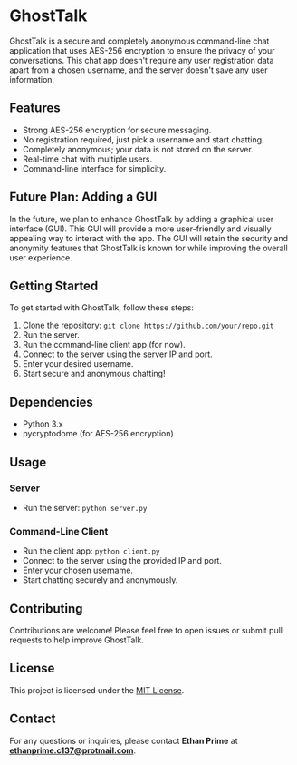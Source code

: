 # GhostTalk

GhostTalk is a secure and completely anonymous command-line chat application that uses AES-256 encryption to ensure the privacy of your conversations. This chat app doesn't require any user registration data apart from a chosen username, and the server doesn't save any user information.

## Features

- Strong AES-256 encryption for secure messaging.
- No registration required, just pick a username and start chatting.
- Completely anonymous; your data is not stored on the server.
- Real-time chat with multiple users.
- Command-line interface for simplicity.

## Future Plan: Adding a GUI

In the future, we plan to enhance GhostTalk by adding a graphical user interface (GUI). This GUI will provide a more user-friendly and visually appealing way to interact with the app. The GUI will retain the security and anonymity features that GhostTalk is known for while improving the overall user experience.

## Getting Started

To get started with GhostTalk, follow these steps:

1. Clone the repository: `git clone https://github.com/your/repo.git`
2. Run the server.
3. Run the command-line client app (for now).
4. Connect to the server using the server IP and port.
5. Enter your desired username.
6. Start secure and anonymous chatting!

## Dependencies

- Python 3.x
- pycryptodome (for AES-256 encryption)

## Usage

### Server
- Run the server: `python server.py`

### Command-Line Client
- Run the client app: `python client.py`
- Connect to the server using the provided IP and port.
- Enter your chosen username.
- Start chatting securely and anonymously.

## Contributing

Contributions are welcome! Please feel free to open issues or submit pull requests to help improve GhostTalk.

## License

This project is licensed under the [MIT License](LICENSE).

## Contact

For any questions or inquiries, please contact **Ethan Prime** at **ethanprime.c137@protmail.com**.
